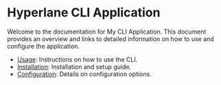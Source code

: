 # Hyperlane CLI Application

Welcome to the documentation for My CLI Application. This document provides an overview and links to detailed information on how to use and configure the application.

- [Usage](usage.md): Instructions on how to use the CLI.
- [Installation](installation.md): Installation and setup guide.
- [Configuration](configuration.md): Details on configuration options.

